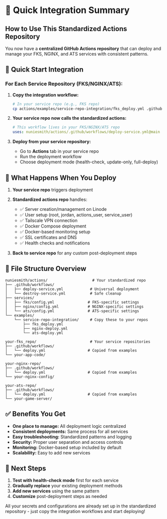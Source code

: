 # 🚀 Quick Integration Summary

## How to Use This Standardized Actions Repository

You now have a **centralized GitHub Actions repository** that can deploy and manage your FKS, NGINX, and ATS services with consistent patterns.

## 🎯 Quick Start Integration

### For Each Service Repository (FKS/NGINX/ATS):

1. **Copy the integration workflow:**
   ```bash
   # In your service repo (e.g., FKS repo)
   cp actions/examples/service-repo-integration/fks_deploy.yml .github/workflows/deploy.yml
   ```

2. **Your service repo now calls the standardized actions:**
   ```yaml
   # This workflow lives in your FKS/NGINX/ATS repo
   uses: nuniesmith/actions/.github/workflows/deploy-service.yml@main
   ```

3. **Deploy from your service repository:**
   - Go to **Actions** tab in your service repo
   - Run the deployment workflow
   - Choose deployment mode (health-check, update-only, full-deploy)

## 🔄 What Happens When You Deploy

1. **Your service repo** triggers deployment
2. **Standardized actions repo** handles:
   - ✅ Server creation/management on Linode
   - ✅ User setup (root, jordan, actions_user, service_user)
   - ✅ Tailscale VPN connection
   - ✅ Docker Compose deployment
   - ✅ Docker-based monitoring setup
   - ✅ SSL certificates and DNS
   - ✅ Health checks and notifications

3. **Back to service repo** for any custom post-deployment steps

## 📁 File Structure Overview

```
nuniesmith/actions/                    # Your standardized repo
├── .github/workflows/
│   ├── deploy-service.yml            # Universal deployment
│   └── destroy-service.yml           # Safe cleanup
├── services/
│   ├── fks/config.yml               # FKS-specific settings
│   ├── nginx/config.yml             # NGINX-specific settings
│   └── ats/config.yml               # ATS-specific settings
└── examples/
    └── service-repo-integration/     # Copy these to your repos
        ├── fks_deploy.yml
        ├── nginx-deploy.yml
        └── ats-deploy.yml

your-fks_repo/                        # Your service repositories
├── .github/workflows/
│   └── deploy.yml                   # Copied from examples
└── your-app-code/

your-nginx-repo/
├── .github/workflows/
│   └── deploy.yml                   # Copied from examples
└── your-nginx-config/

your-ats-repo/
├── .github/workflows/
│   └── deploy.yml                   # Copied from examples
└── your-game-server/
```

## ✅ Benefits You Get

- **One place to manage:** All deployment logic centralized
- **Consistent deployments:** Same process for all services
- **Easy troubleshooting:** Standardized patterns and logging
- **Security:** Proper user separation and access controls
- **Monitoring:** Docker-based setup included by default
- **Scalability:** Easy to add new services

## 🎯 Next Steps

1. **Test with health-check mode** first for each service
2. **Gradually replace** your existing deployment methods
3. **Add new services** using the same pattern
4. **Customize** post-deployment steps as needed

All your secrets and configurations are already set up in the standardized repository - just copy the integration workflows and start deploying!
